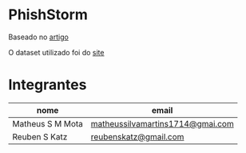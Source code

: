 # PhishStorm

Baseado no [artigo](https://www.researchgate.net/publication/273169788_PhishStorm_Detecting_Phishing_With_Streaming_Analytics)

O dataset utilizado foi do [site](https://research.aalto.fi/en/datasets/phishstorm--phishing--legitimate-url-dataset(f49465b2-c68a-4182-9171-075f0ed797d5).html)

# Integrantes

nome  | email
----- | ------
Matheus S M Mota | matheussilvamartins1714@gmai.com
Reuben S Katz | reubenskatz@gmail.com 